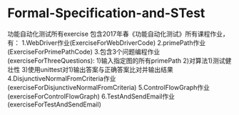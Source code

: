 # Formal-Specification-and-STest
功能自动化测试所有exercise
包含2017年春《功能自动化测试》所有课程作业，有：
  1.WebDriver作业(ExerciseForWebDriverCode)
  2.primePath作业(ExerciseForPrimePathCode)
  3.包含3个问题编程作业(exerciseForThreeQuestions):
    1)输入指定图的所有primePath
    2)对算法1)测试健壮性
    3)使用unittest对1)输出答案与正确答案比对并输出结果
  4.DisjunctiveNormalFromCriteria作业(exerciseForDisjunctiveNormalFromCriteria)
  5.ControlFlowGraph作业(exerciseForControlFlowGraph)
  6.TestAndSendEmail作业(exerciseForTestAndSendEmail)
   
